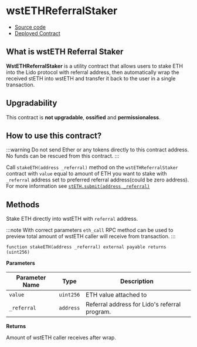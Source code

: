 # wstETHReferralStaker

- [Source code](https://github.com/lidofinance/si-lidity/blob/develop/si-contracts/0.8.25/WstETHReferralStaker.sol)
- [Deployed Contract](https://etherscan.io/address/0xa88f0329C2c4ce51ba3fc619BBf44efE7120Dd0d)

## What is wstETH Referral Staker

**WstETHReferralStaker** is a utility contract that allows users to stake ETH into the Lido protocol with referral address, then automatically wrap the received stETH into wstETH and transfer it back to the user in a single transaction.

## Upgradability

This contract is **not upgradable**, **ossified** and **permissionaless**.

## How to use this contract?

:::warning
Do not send Ether or any tokens directly to this contract address. No funds can be rescued from this contract.
:::

Call `stakeETH(address _referral)` method on the `wstETHReferralStaker` contract with `value` equal to amount of ETH you want to stake with `_referral` address set to preferred referral address(could be zero address). For more information see [`stETH.submit(address _referral)`](/contracts/lido#submit)

## Methods

Stake ETH directly into wstETH with `referral` address.

:::note
With correct parameters `eth_call` RPC method can be used to preview total amount of wstETH caller will receive from transaction.
:::

```solidity
function stakeETH(address _referral) external payable returns (uint256)
```

**Parameters**

| Parameter Name | Type      | Description                                   |
| -------------- | --------- | --------------------------------------------- |
| `value`        | `uint256` | ETH value attached to                         |
| `_referral`    | `address` | Referral address for Lido's referral program. |

**Returns**

Amount of wstETH caller receives after wrap.
